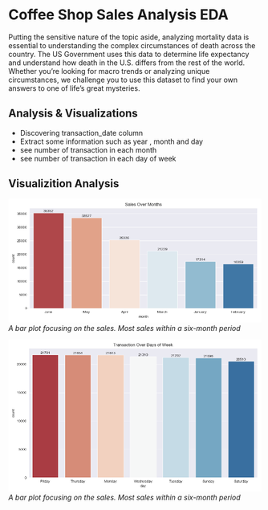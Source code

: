# Coffee Shop Sales Analysis EDA

Putting the sensitive nature of the topic aside, analyzing mortality data is essential to understanding the complex circumstances of death across the country. The US Government uses this data to determine life expectancy and understand how death in the U.S. differs from the rest of the world. Whether you’re looking for macro trends or analyzing unique circumstances, we challenge you to use this dataset to find your own answers to one of life’s great mysteries.


## Analysis & Visualizations
* Discovering transaction_date column
* Extract some information such as year , month and day
* see number of transaction in each month
* see number of transaction in each day of week


## Visualizition Analysis


![Image 1](./plots/sales_over_months.png)
*A bar plot focusing on the sales. Most sales within a six-month period*

![Image 1](./plots/Transaction_Over_Days_of_Week.png)
*A bar plot focusing on the sales. Most sales within a six-month period*
